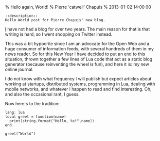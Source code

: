 % Hello again, World!
% Pierre 'catwell' Chapuis
% 2013-01-02 14:00:00

    ::description::
    Hello World post for Pierre Chapuis' new blog.

[I](http://catwell.info) have not had a blog for over two years. The main reason for that is that writing is hard, so I went shopping on Twitter instead.

This was a bit hypocrite since I am an advocate for the Open Web and a huge consumer of information feeds, with several hundreds of them in my news reader. So for this New Year I have decided to put an end to this situation, thrown together a few lines of Lua code that act as a static blog generator (because reinventing the wheel is fun), and here it is: my new online journal.

I do not know with what frequency I will publish but expect articles about working at startups, distributed systems, programming in Lua, dealing with mobile networks, and whatever I happen to read and find interesting. Oh, and also the occasional rant, I guess.

Now here's to the tradition:

    lang: lua
    local greet = function(name)
      print(string.format("Hello, %s!",name))
    end

    greet("World")
